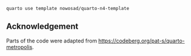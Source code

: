 ```
quarto use template nowosad/quarto-n4-template
```

## Acknowledgement

Parts of the code were adapted from https://codeberg.org/pat-s/quarto-metropolis.